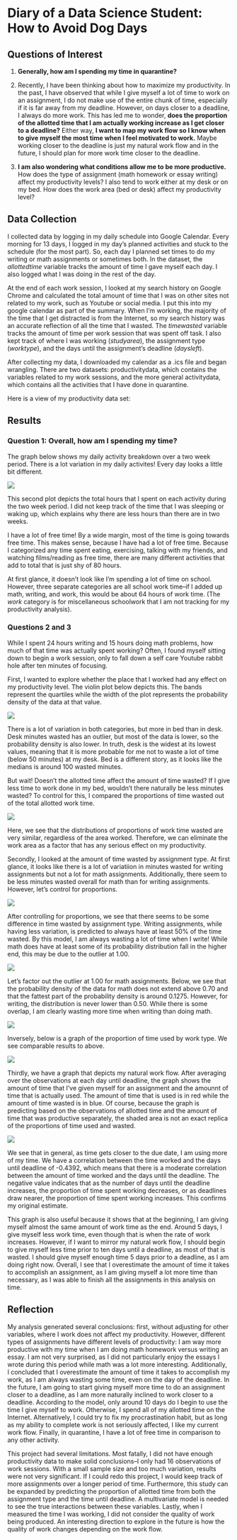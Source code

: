 

Diary of a Data Science Student: How to Avoid Dog Days
======================================================

Questions of Interest
---------------------

1.  **Generally, how am I spending my time in quarantine?**

2.  Recently, I have been thinking about how to maximize my
    productivity. In the past, I have observed that while I give myself
    a lot of time to work on an assignment, I do not make use of the
    entire chunk of time, especially if it is far away from my deadline.
    However, on days closer to a deadline, I always do more work. This
    has led me to wonder, **does the proportion of the allotted time
    that I am actually working increase as I get closer to a deadline?**
    Either way, **I want to map my work flow so I know when to give
    myself the most time when I feel motivated to work.** Maybe working
    closer to the deadline is just my natural work flow and in the
    future, I should plan for more work time closer to the deadline.

3.  **I am also wondering what conditions allow me to be more
    productive.** How does the type of assignment (math homework or
    essay writing) affect my productivity levels? I also tend to work
    either at my desk or on my bed. How does the work area (bed or desk)
    affect my productivity level?

Data Collection
---------------

I collected data by logging in my daily schedule into Google Calendar.
Every morning for 13 days, I logged in my day’s planned activities and
stuck to the schedule (for the most part). So, each day I planned set
times to do my writing or math assignments or sometimes both. In the
dataset, the *allottedtime* variable tracks the amount of time I gave
myself each day. I also logged what I was doing in the rest of the day.

At the end of each work session, I looked at my search history on Google
Chrome and calculated the total amount of time that I was on other sites
not related to my work, such as Youtube or social media. I put this into
my google calendar as part of the summary. When I’m working, the
majority of the time that I get distracted is from the Internet, so my
search history was an accurate reflection of all the time that I wasted.
The *timewasted* variable tracks the amount of time per work session
that was spent off task. I also kept track of where I was working
(*studyarea*), the assignment type (*worktype*), and the days until the
assignment’s deadline (*daysleft*).

After collecting my data, I downloaded my calendar as a .ics file and
began wrangling. There are two datasets: productivitydata, which
contains the variables related to my work sessions, and the more general
activitydata, which contains all the activities that I have done in
quarantine.

Here is a view of my productivity data set:

Results
-------

### Question 1: Overall, how am I spending my time?

The graph below shows my daily activity breakdown over a two week
period. There is a lot variation in my daily activites! Every day looks
a little bit different.

![](activities.gif)

This second plot depicts the total hours that I spent on each activity
during the two week period. I did not keep track of the time that I was
sleeping or waking up, which explains why there are less hours than
there are in two weeks.

I have a lot of free time! By a wide margin, most of the time is going
towards free time. This makes sense, because I have had a lot of free
time. Because I categorized any time spent eating, exercising, talking
with my friends, and watching films/reading as free time, there are many
different activities that add to total that is just shy of 80 hours.

At first glance, it doesn’t look like I’m spending a lot of time on
school. However, three separate categories are all school work time–if I
added up math, writing, and work, this would be about 64 hours of work
time. (The *work* category is for miscellaneous schoolwork that I am not
tracking for my productivity analysis).

### Questions 2 and 3

While I spent 24 hours writing and 15 hours doing math problems, how
much of that time was actually spent working? Often, I found myself
sitting down to begin a work session, only to fall down a self care
Youtube rabbit hole after ten minutes of focusing.

First, I wanted to explore whether the place that I worked had any
effect on my productivity level. The violin plot below depicts this. The
bands represent the quartiles while the width of the plot represents the
probability density of the data at that value.

![](index_files/figure-markdown_strict/unnamed-chunk-5-1.png)

There is a lot of variation in both categories, but more in bed than in
desk. Desk minutes wasted has an outlier, but most of the data is lower,
so the probability density is also lower. In truth, desk is the widest
at its lowest values, meaning that it is more probable for me not to
waste a lot of time (below 50 minutes) at my desk. Bed is a different
story, as it looks like the medians is around 100 wasted minutes.

But wait! Doesn’t the allotted time affect the amount of time wasted? If
I give less time to work done in my bed, wouldn’t there naturally be
less minutes wasted? To control for this, I compared the proportions of
time wasted out of the total allotted work time.

![](index_files/figure-markdown_strict/unnamed-chunk-6-1.png)

Here, we see that the distributions of proportions of work time wasted
are very similar, regardless of the area worked. Therefore, we can
eliminate the work area as a factor that has any serious effect on my
productivity.

Secondly, I looked at the amount of time wasted by assignment type. At
first glance, it looks like there is a lot of variatiion in minutes
wasted for writing assignments but not a lot for math assignments.
Additionally, there seem to be less minutes wasted overall for math than
for writing assignments. However, let’s control for proportions.

![](index_files/figure-markdown_strict/unnamed-chunk-7-1.png)

After controlling for proportions, we see that there seems to be some
difference in time wasted by assignment type. Writing assignments, while
having less variation, is predicted to always have at least 50% of the
time wasted. By this model, I am always wasting a lot of time when I
write! While math does have at least some of its probability
distribution fall in the higher end, this may be due to the outlier at
1.00.

![](index_files/figure-markdown_strict/unnamed-chunk-8-1.png)

Let’s factor out the outlier at 1.00 for math assignments. Below, we see
that the probability density of the data for math does not extend above
0.70 and that the fattest part of the probability density is around
0.1275. However, for writing, the distribution is never lower than 0.50.
While there is some overlap, I am clearly wasting more time when writing
than doing math.

![](index_files/figure-markdown_strict/unnamed-chunk-9-1.png)

Inversely, below is a graph of the proportion of time used by work type.
We see comparable results to above.

![](index_files/figure-markdown_strict/unnamed-chunk-10-1.png)

Thirdly, we have a graph that depicts my natural work flow. After
averaging over the observations at each day until deadline, the graph
shows the amount of time that I’ve given myself for an assignment and
the amounnt of time that is actually used. The amount of time that is
used is in red while the amount of time wasted is in blue. Of course,
because the graph is predicting based on the observations of allotted
time and the amount of time that was productive separately, the shaded
area is not an exact replica of the proportions of time used and wasted.

![](index_files/figure-markdown_strict/unnamed-chunk-11-1.png)

We see that in general, as time gets closer to the due date, I am using
more of my time. We have a correlation between the time worked and the
days until deadline of -0.4392, which means that there is a moderate
correlation between the amount of time worked and the days until the
deadline. The negative value indicates that as the number of days until
the deadline increases, the proportion of time spent working decreases,
or as deadlines draw nearer, the proportion of time spent working
increases. This confirms my original estimate.

This graph is also useful because it shows that at the beginning, I am
giving myself almost the same amount of work time as the end. Around 5
days, I give myself less work time, even though that is when the rate of
work increases. However, if I want to mirror my natural work flow, I
should begin to give myself less time prior to ten days until a
deadline, as most of that is wasted. I should give myself enough time 5
days prior to a deadline, as I am doing right now. Overall, I see that I
overestimate the amount of time it takes to accomplish an assignment, as
I am giving myself a lot more time than necessary, as I was able to
finish all the assignments in this analysis on time.

Reflection
----------

My analysis generated several conclusions: first, without adjusting for
other variables, where I work does not affect my productivity. However,
different types of assignments have different levels of productivity: I
am way more productive with my time when I am doing math homework versus
writing an essay. I am not very surprised, as I did not particularly
enjoy the essays I wrote during this period while math was a lot more
interesting. Additionally, I concluded that I overestimate the amount of
time it takes to accomplish my work, as I am always wasting some time,
even on the day of the deadline. In the future, I am going to start
giving myself more time to do an assignment closer to a deadline, as I
am more naturally inclined to work closer to a deadline. According to
the model, only around 10 days do I begin to use the time I give myself
to work. Otherwise, I spend all of my allotted time on the Internet.
Alternatively, I could try to fix my procrastination habit, but as long
as my ability to complete work is not seriously affected, I like my
current work flow. Finally, in quarantine, I have a lot of free time in
comparison to any other activity.

This project had several limitations. Most fatally, I did not have
enough productivity data to make solid conclusions–I only had 16
observations of work sessions. With a small sample size and too much
variation, results were not very significant. If I could redo this
project, I would keep track of more assignments over a longer period of
time. Furthermore, this study can be expanded by predicting the
proportion of allotted time from both the assignment type and the time
until deadline. A multivariate model is needed to see the true
interactions between these variables. Lastly, when I measured the time I
was working, I did not consider the quality of work being produced. An
interesting direction to explore in the future is how the quality of
work changes depending on the work flow.
